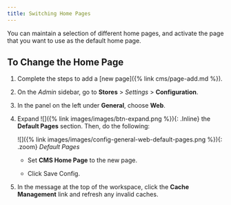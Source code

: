 ```yaml
---
title: Switching Home Pages
---
```


You can maintain a selection of different home pages, and activate the page that you want to use as the default home page.

## To Change the Home Page

1. Complete the steps to add a [new page]({% link cms/page-add.md %}).

1. On the _Admin_ sidebar, go to **Stores** > _Settings_ > **Configuration**.

1. In the panel on the left under **General**, choose **Web**.

1. Expand ![]({% link images/images/btn-expand.png %}){: .Inline} the **Default Pages** section. Then, do the following:

    ![]({% link images/images/config-general-web-default-pages.png %}){: .zoom}
    _Default Pages_

   - Set **CMS Home Page** to the new page.

   - Click <span class="btn">Save Config</span>.

1. In the message at the top of the workspace, click the **Cache Management** link and refresh any invalid caches.
